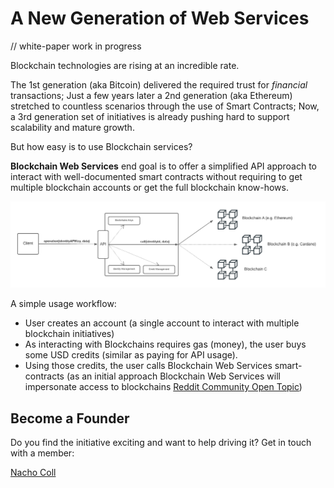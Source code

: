 # A New Generation of Web Services

// white-paper work in progress

Blockchain technologies are rising at an incredible rate.

The 1st generation (aka Bitcoin) delivered the required trust for *financial* transactions; Just a few years later a 2nd generation (aka Ethereum) stretched to countless scenarios through the use of Smart Contracts; Now, a 3rd generation set of initiatives is already pushing hard to support scalability and mature growth.

But how easy is to use Blockchain services?

**Blockchain Web Services** end goal is to offer a simplified API approach to interact with well-documented smart contracts without requiring to get multiple blockchain accounts or get the full blockchain know-hows.

![Blockchain Web Services API](img/API_BlockchainWS.png)

A simple usage workflow:

- User creates an account (a single account to interact with multiple blockchain initiatives)
- As interacting with Blockchains requires gas (money), the user buys some USD credits (similar as paying for API usage).
- Using those credits, the user calls Blockchain Web Services smart-contracts (as an initial approach Blockchain Web Services will impersonate access to blockchains [Reddit Community Open Topic](https://www.reddit.com/r/BlockchainWebServices/comments/q00eaq/api_architecture_for_blockchain_web_services/?utm_source=share&utm_medium=web2x&context=3))

## Become a Founder

Do you find the initiative exciting and want to help driving it? Get in touch with a member:

[Nacho Coll](https://www.linkedin.com/in/nacho-coll/)
